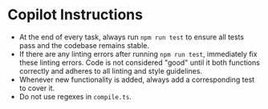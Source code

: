 
# Copilot Instructions

- At the end of every task, always run `npm run test` to ensure all tests pass and the codebase remains stable.
- If there are any linting errors after running `npm run test`, immediately fix these linting errors. Code is not considered "good" until it both functions correctly and adheres to all linting and style guidelines.
- Whenever new functionality is added, always add a corresponding test to cover it.
- Do not use regexes in `compile.ts`.